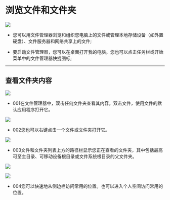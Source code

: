 # 浏览文件和文件夹

![](https://github.com/openthos/systemui-analysis/blob/master/ImageView/filemanager.png)
- 您可以用文件管理器浏览和组织您电脑上的文件或管理本地存储设备（如外置硬盘）、文件服务器和网络共享上的文件;

- 要启动文件管理器，您可以在桌面打开我的电脑。您也可以点击任务栏或开始菜单中的文件管理器快捷图标;


***
## 查看文件夹内容

![](https://github.com/openthos/desktop-analysis/blob/master/imageView/files.png)
- 001在文件管理器中，双击任何文件夹查看其内容。双击文件，使用文件的默认应用程序打开它。  


![](https://github.com/openthos/desktop-analysis/blob/master/imageView/fileright.png)
- 002您也可以右键点击一个文件或文件夹打开它。  


![](https://github.com/openthos/desktop-analysis/blob/master/imageView/route.png)
- 003文件和文件夹列表上方的路径栏显示您正在查看的文件夹，其中包括最高可至主目录、可移动设备根目录或文件系统根目录的父文件夹。  


![](https://github.com/openthos/desktop-analysis/blob/master/imageView/personal.png)

![](https://github.com/openthos/desktop-analysis/blob/master/imageView/fmusic.png)
- 004您可以快速地从侧边栏访问常用的位置。也可以进入个人空间访问常用的位置。


